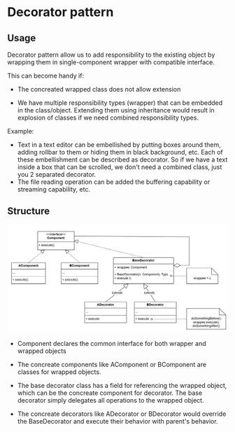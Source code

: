 # Decorator pattern

## Usage

Decorator pattern allow us to add responsibility to the existing object by wrapping them in single-component wrapper with compatible interface. 

This can become handy if:

* The concreated wrapped class does not allow extension

* We have multiple responsibility types (wrapper) that can be embedded in the class/object. Extending them using inheritance would result in explosion of classes if we need combined responsibility types.

Example: 

* Text in a text editor can be embellished by putting boxes around them, adding rollbar to them or hiding them in black background, etc. Each of these embellishment can be described as decorator. So if we have a text inside a box that can be scrolled, we don't need a combined class, just you 2 separated decorator.
* The file reading operation can be added the buffering capability or streaming capability, etc.

## Structure

![](./images/decorator.png)

* Component declares the common interface for both wrapper and wrapped objects

* The concreate components like AComponent or BComponent are classes for wrapped objects. 

* The base decorator class has a field for referencing the wrapped object, which can be the concreate component for decorator. The base decorator simply delegates all operations to the wrapped object.

* The concreate decorators like ADecorator or BDecorator would override the BaseDecorator and execute their behavior with parent's behavior.
